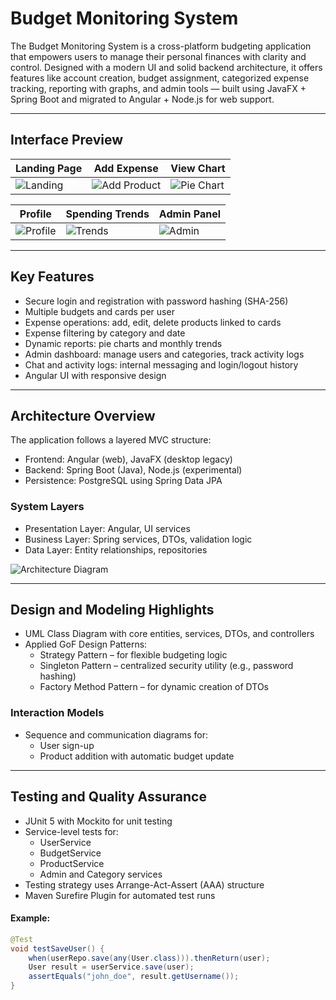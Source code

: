 # Budget Monitoring System

The Budget Monitoring System is a cross-platform budgeting application that empowers users to manage their personal finances with clarity and control. Designed with a modern UI and solid backend architecture, it offers features like account creation, budget assignment, categorized expense tracking, reporting with graphs, and admin tools — built using JavaFX + Spring Boot and migrated to Angular + Node.js for web support.

---

## Interface Preview

| Landing Page | Add Expense | View Chart |
|--------------|-------------|------------|
| ![Landing](screenshots/landing.png) | ![Add Product](screenshots/add_product.png) | ![Pie Chart](screenshots/pie_chart.png) |

| Profile | Spending Trends | Admin Panel |
|--------|------------------|-------------|
| ![Profile](screenshots/profile.png) | ![Trends](screenshots/spending_trends.png) | ![Admin](screenshots/admin_activity.png) |

---

## Key Features

- Secure login and registration with password hashing (SHA-256)
- Multiple budgets and cards per user
- Expense operations: add, edit, delete products linked to cards
- Expense filtering by category and date
- Dynamic reports: pie charts and monthly trends
- Admin dashboard: manage users and categories, track activity logs
- Chat and activity logs: internal messaging and login/logout history
- Angular UI with responsive design

---

## Architecture Overview

The application follows a layered MVC structure:

- Frontend: Angular (web), JavaFX (desktop legacy)
- Backend: Spring Boot (Java), Node.js (experimental)
- Persistence: PostgreSQL using Spring Data JPA

### System Layers

- Presentation Layer: Angular, UI services
- Business Layer: Spring services, DTOs, validation logic
- Data Layer: Entity relationships, repositories

![Architecture Diagram](screenshots/architecture_diagram.png)

---

## Design and Modeling Highlights

- UML Class Diagram with core entities, services, DTOs, and controllers
- Applied GoF Design Patterns:
  - Strategy Pattern – for flexible budgeting logic
  - Singleton Pattern – centralized security utility (e.g., password hashing)
  - Factory Method Pattern – for dynamic creation of DTOs

### Interaction Models

- Sequence and communication diagrams for:
  - User sign-up
  - Product addition with automatic budget update

---

## Testing and Quality Assurance

- JUnit 5 with Mockito for unit testing
- Service-level tests for:
  - UserService
  - BudgetService
  - ProductService
  - Admin and Category services
- Testing strategy uses Arrange-Act-Assert (AAA) structure
- Maven Surefire Plugin for automated test runs

#### Example:

```java
@Test
void testSaveUser() {
    when(userRepo.save(any(User.class))).thenReturn(user);
    User result = userService.save(user);
    assertEquals("john_doe", result.getUsername());
}
